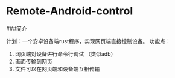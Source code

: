 # Remote-Android-control

###简介

计划：一个安卓设备端rust程序，实现网页端直接控制设备。
功能点： 
1. 网页端对设备进行命令行调试 （类似adb）
2. 画面传输到网页
3. 文件可以在网页端和设备端互相传输
